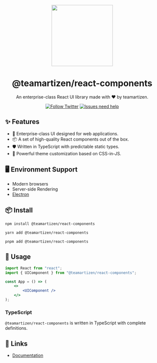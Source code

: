 <p align="center">
  <a href="https://teamartizen.com" target="_blank">
    <img width="200" src="https://artizen-core.s3.ap-south-1.amazonaws.com/logos/square-512.png">
  </a>
</p>

<h1 align="center">@teamartizen/react-components</h1>

<div align="center">

An enterprise-class React UI library made with ❤️ by teamartizen.

[![Follow Twitter][twitter-image]][twitter-url] [![Issues need help][help-wanted-image]][help-wanted-url]

[help-wanted-image]: https://artizen-core.s3.ap-south-1.amazonaws.com/gh-tags/help-wanted.svg
[help-wanted-url]: https://github.com/teamartizen/react-components/issues
[twitter-image]: https://artizen-core.s3.ap-south-1.amazonaws.com/gh-tags/teamartizen-on-x.svg
[twitter-url]: https://x.com/shaheemMPM

</div>

## ✨ Features

- 🌈 Enterprise-class UI designed for web applications.
- 📦 A set of high-quality React components out of the box.
- 🛡 Written in TypeScript with predictable static types.
- 🎨 Powerful theme customization based on CSS-in-JS.

## 🖥 Environment Support

- Modern browsers
- Server-side Rendering
- [Electron](https://www.electronjs.org/)

## 📦 Install

```bash
npm install @teamartizen/react-components
```

```bash
yarn add @teamartizen/react-components
```

```bash
pnpm add @teamartizen/react-components
```

## 🔨 Usage

```jsx
import React from "react";
import { UIComponent } from "@teamartizen/react-components";

const App = () => (
	<>
		<UIComponent />
	</>
);
```

### TypeScript

`@teamartizen/react-components` is written in TypeScript with complete definitions.

## 🔗 Links

- [Documentation](https://teamartizen.github.io/react-components/)
